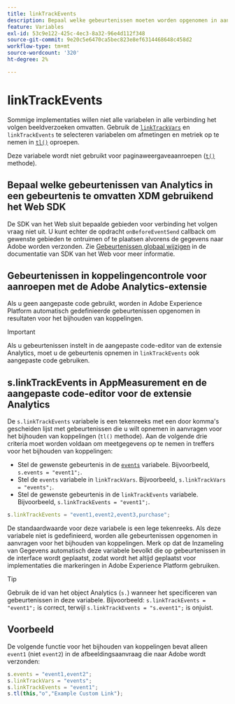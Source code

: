 ```yaml
---
title: linkTrackEvents
description: Bepaal welke gebeurtenissen moeten worden opgenomen in aanvragen voor het bijhouden van koppelingen.
feature: Variables
exl-id: 53c9e122-425c-4ec3-8a32-96e4d112f348
source-git-commit: 9e20c5e6470ca5bec823e8ef6314468648c458d2
workflow-type: tm+mt
source-wordcount: '320'
ht-degree: 2%

---
```


# linkTrackEvents

Sommige implementaties willen niet alle variabelen in alle verbinding het volgen beeldverzoeken omvatten. Gebruik de [`linkTrackVars`](linktrackvars.md) en `linkTrackEvents` te selecteren variabelen om afmetingen en metriek op te nemen in [`tl()`](../functions/tl-method.md) oproepen.

Deze variabele wordt niet gebruikt voor paginaweergaveaanroepen ([`t()`](../functions/t-method.md) methode).

## Bepaal welke gebeurtenissen van Analytics in een gebeurtenis te omvatten XDM gebruikend het Web SDK

De SDK van het Web sluit bepaalde gebieden voor verbinding het volgen vraag niet uit. U kunt echter de opdracht `onBeforeEventSend` callback om gewenste gebieden te ontruimen of te plaatsen alvorens de gegevens naar Adobe worden verzonden. Zie [Gebeurtenissen globaal wijzigen](https://experienceleague.adobe.com/docs/experience-platform/edge/fundamentals/tracking-events.html#modifying-events-globally) in de documentatie van SDK van het Web voor meer informatie.

## Gebeurtenissen in koppelingencontrole voor aanroepen met de Adobe Analytics-extensie

Als u geen aangepaste code gebruikt, worden in Adobe Experience Platform automatisch gedefinieerde gebeurtenissen opgenomen in resultaten voor het bijhouden van koppelingen.

>[!IMPORTANT]
>
>Als u gebeurtenissen instelt in de aangepaste code-editor van de extensie Analytics, moet u de gebeurtenis opnemen in `linkTrackEvents` ook aangepaste code gebruiken.

## s.linkTrackEvents in AppMeasurement en de aangepaste code-editor voor de extensie Analytics

De `s.linkTrackEvents` variabele is een tekenreeks met een door komma&#39;s gescheiden lijst met gebeurtenissen die u wilt opnemen in aanvragen voor het bijhouden van koppelingen (`tl()` methode). Aan de volgende drie criteria moet worden voldaan om meetgegevens op te nemen in treffers voor het bijhouden van koppelingen:

* Stel de gewenste gebeurtenis in de [`events`](../page-vars/events/events-overview.md) variabele. Bijvoorbeeld, `s.events = "event1";`.
* Stel de `events` variabele in `linkTrackVars`. Bijvoorbeeld, `s.linkTrackVars = "events";`.
* Stel de gewenste gebeurtenis in de `linkTrackEvents` variabele. Bijvoorbeeld, `s.linkTrackEvents = "event1";`.

```js
s.linkTrackEvents = "event1,event2,event3,purchase";
```

De standaardwaarde voor deze variabele is een lege tekenreeks. Als deze variabele niet is gedefinieerd, worden alle gebeurtenissen opgenomen in aanvragen voor het bijhouden van koppelingen. Merk op dat de Inzameling van Gegevens automatisch deze variabele bevolkt die op gebeurtenissen in de interface wordt geplaatst, zodat wordt het altijd geplaatst voor implementaties die markeringen in Adobe Experience Platform gebruiken.

>[!TIP]
>
>Gebruik de id van het object Analytics (`s.`) wanneer het specificeren van gebeurtenissen in deze variabele. Bijvoorbeeld: `s.linkTrackEvents = "event1";` is correct, terwijl `s.linkTrackEvents = "s.event1";` is onjuist.

## Voorbeeld

De volgende functie voor het bijhouden van koppelingen bevat alleen `event1` (niet `event2`) in de afbeeldingsaanvraag die naar Adobe wordt verzonden:

```js
s.events = "event1,event2";
s.linkTrackVars = "events";
s.linkTrackEvents = "event1";
s.tl(this,"o","Example Custom Link");
```
